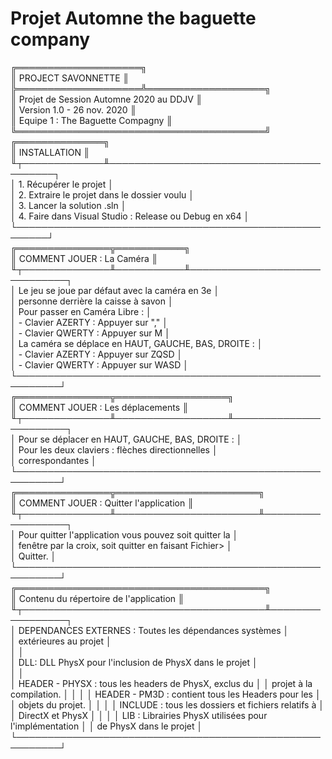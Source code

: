 # Projet Automne the baguette company
╔════════════════════╗  
║ PROJECT SAVONNETTE ║  
╠════════════════════╩═══════════════════╗  
║ Projet de Session Automne 2020 au DDJV ║  
║ Version 1.0 - 26 nov. 2020             ║  
║ Equipe 1 : The Baguette Compagny       ║  
╚════════════════════════════════════════╝  
╔══════════════╗  
║ INSTALLATION ║  
╙┬─────────────╨─────────────────────────────────────────┐  
 │ 1. Récupérer le projet                                │  
 │ 2. Extraire le projet dans le dossier voulu           │  
 │ 3. Lancer la solution .sln                            │  
 │ 4. Faire dans Visual Studio : Release ou Debug en x64 │  
 └───────────────────────────────────────────────────────┘  
╔═══════════════╦═══════════╗  
║ COMMENT JOUER : La Caméra ║  
╙┬──────────────╨───────────╨──────────────────────────────┐  
 │ Le jeu se joue par défaut avec la caméra en 3e          │  
 │ personne derrière la caisse à savon                     │  
 │ Pour passer en Caméra Libre :                           │  
 │   - Clavier AZERTY : Appuyer sur ","                    │  
 │   - Clavier QWERTY : Appuyer sur M                      │   
 │ La caméra se déplace en HAUT, GAUCHE, BAS, DROITE :     │  
 │   - Clavier AZERTY : Appuyer sur ZQSD                   │  
 │   - Clavier QWERTY : Appuyer sur WASD                   │  
 └─────────────────────────────────────────────────────────┘  
╔═══════════════╦══════════════════╗  
║ COMMENT JOUER : Les déplacements ║  
╙┬──────────────╨──────────────────╨───────────────────────┐  
 │ Pour se déplacer en HAUT, GAUCHE, BAS, DROITE :         │  
 │ Pour les deux claviers : flèches directionnelles        │  
 │ correspondantes                                         │  
 └─────────────────────────────────────────────────────────┘  
╔═══════════════╦═══════════════════════╗  
║ COMMENT JOUER : Quitter l'application ║  
╙┬──────────────╨───────────────────────╨──────────────────┐  
 │ Pour quitter l'application vous pouvez soit quitter la  │  
 │ fenêtre par la croix, soit quitter en faisant Fichier>  │  
 │ Quitter.                                                │  
 └─────────────────────────────────────────────────────────┘  
╔════════════════════════════════════════╗  
║ Contenu du répertoire de l'application ║  
╙┬───────────────────────────────────────╨─────────────────┐  
 │ DEPENDANCES EXTERNES : Toutes les dépendances systèmes  │  
 │ extérieures au projet                                   │  
 │                                                         │  
 │ DLL: DLL PhysX pour l'inclusion de PhysX dans le projet │  
 │                                                         │  
 │ HEADER - PHYSX : tous les headers de PhysX, exclus du   │
 │ projet à la compilation.                                │
 │                                                         │
 │ HEADER - PM3D : contient tous les Headers pour les      │
 │ objets du projet.                                       │
 │                                                         │
 │ INCLUDE : tous les dossiers et fichiers relatifs à      │
 │ DirectX et PhysX                                        │
 │                                                         │
 │ LIB :  Librairies PhysX utilisées pour l'implémentation │
 │ de PhysX dans le projet                                 │
 └─────────────────────────────────────────────────────────┘  

